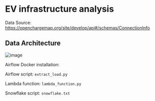 # EV infrastructure analysis

Data Source: https://openchargemap.org/site/develop/api#/schemas/ConnectionInfo

## Data Architecture
![image](https://github.com/mudrap17/ev-pattern-analysis/assets/76879120/01df50e4-cf60-444d-b061-b23931016563)


Airflow Docker installation: 

Airflow script: ``extract_load.py``

Lambda function: ``lambda_function.py``

Snowflake script: ``snowflake.txt``
